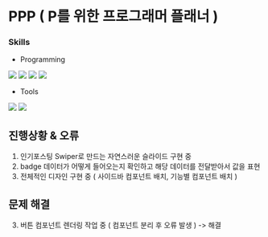 # PPP ( P를 위한 프로그래머 플래너 )
### Skills
  * Programming

    

<img src="https://img.shields.io/badge/HTML5-E34F26?style=flat-square&logo=html5&logoColor=white"/> <img src="https://img.shields.io/badge/CSS3-1572B6?style=flat-square&logo=css3&logoColor=white"/> <img src="https://img.shields.io/badge/JavaScript-F7DF1E?style=flat-square&logo=javascript&logoColor=black"/> <img src="https://img.shields.io/badge/React-61DAFB?style=flat-square&logo=React&logoColor=black"/>

* Tools

<img src="https://img.shields.io/badge/Visual Studio Code-007ACC?style=flat-square&logo=Visual Studio Code&logoColor=white"/> <img src="https://img.shields.io/badge/GitHub-181717?style=flat-square&logo=GitHub&logoColor=white"/>

## 진행상황 & 오류
1. 인기포스팅 Swiper로 만드는 자연스러운 슬라이드 구현 중
2. badge 데이터가 어떻게 들어오는지 확인하고 해당 데이터를 전달받아서 값을 표현
3. 전체적인 디자인 구현 중 ( 사이드바 컴포넌트 배치, 기능별 컴포넌트 배치 )


## 문제 해결
3. 버튼 컴포넌트 렌더링 작업 중 ( 컴포넌트 분리 후 오류 발생 ) -> 해결
